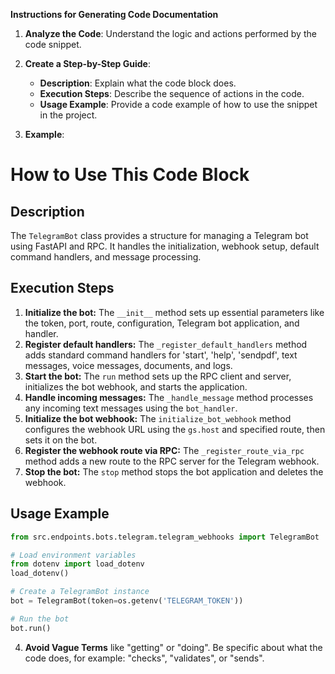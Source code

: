 **Instructions for Generating Code Documentation**

1. **Analyze the Code**: Understand the logic and actions performed by the code snippet.

2. **Create a Step-by-Step Guide**:
    - **Description**: Explain what the code block does.
    - **Execution Steps**: Describe the sequence of actions in the code.
    - **Usage Example**: Provide a code example of how to use the snippet in the project.

3. **Example**:

How to Use This Code Block
=========================================================================================

Description
-------------------------
The `TelegramBot` class provides a structure for managing a Telegram bot using FastAPI and RPC. It handles the initialization, webhook setup, default command handlers, and message processing.

Execution Steps
-------------------------
1. **Initialize the bot:** The `__init__` method sets up essential parameters like the token, port, route, configuration, Telegram bot application, and handler.
2. **Register default handlers:** The `_register_default_handlers` method adds standard command handlers for 'start', 'help', 'sendpdf', text messages, voice messages, documents, and logs.
3. **Start the bot:** The `run` method sets up the RPC client and server, initializes the bot webhook, and starts the application.
4. **Handle incoming messages:** The `_handle_message` method processes any incoming text messages using the `bot_handler`.
5. **Initialize the bot webhook:** The `initialize_bot_webhook` method configures the webhook URL using the `gs.host` and specified route, then sets it on the bot.
6. **Register the webhook route via RPC:** The `_register_route_via_rpc` method adds a new route to the RPC server for the Telegram webhook.
7. **Stop the bot:** The `stop` method stops the bot application and deletes the webhook.

Usage Example
-------------------------

```python
from src.endpoints.bots.telegram.telegram_webhooks import TelegramBot

# Load environment variables
from dotenv import load_dotenv
load_dotenv()

# Create a TelegramBot instance
bot = TelegramBot(token=os.getenv('TELEGRAM_TOKEN'))

# Run the bot
bot.run()
```

4. **Avoid Vague Terms** like "getting" or "doing". Be specific about what the code does, for example: "checks", "validates", or "sends".